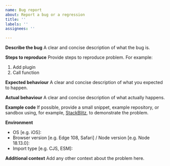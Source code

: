 ```yaml
---
name: Bug report
about: Report a bug or a regression
title: ''
labels: ''
assignees: ''

---
```


**Describe the bug**
A clear and concise description of what the bug is.

**Steps to reproduce**
Provide steps to reproduce problem. For example:

1. Add plugin
2. Call function

**Expected behaviour**
A clear and concise description of what you expected to happen.

**Actual behaviour**
A clear and concise description of what actually happens.

**Example code**
If possible, provide a small snippet, example repository, or sandbox using, for example, [StackBlitz](https://stackblitz.com), to demonstrate the problem.

**Environment**
 - OS [e.g. iOS]:
 - Browser version [e.g. Edge 108, Safari] / Node version [e.g. Node 18.13.0]:
 - Import type [e.g. CJS, ESM]:

**Additional context**
Add any other context about the problem here.

